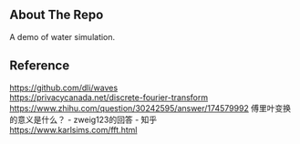 ## About The Repo
A demo of water simulation.  

## Reference 
https://github.com/dli/waves  
https://privacycanada.net/discrete-fourier-transform  
https://www.zhihu.com/question/30242595/answer/174579992 傅里叶变换的意义是什么？ - zweig123的回答 - 知乎  
https://www.karlsims.com/fft.html  